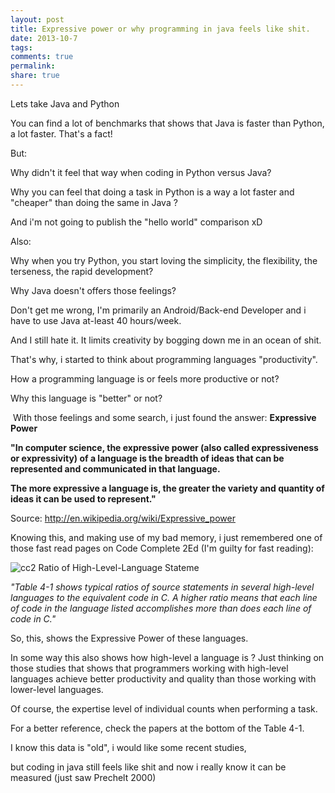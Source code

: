```yaml
---
layout: post
title: Expressive power or why programming in java feels like shit.
date: 2013-10-7
tags: 
comments: true
permalink:
share: true
---
```


Lets take Java and Python

You can find a lot of benchmarks that shows that Java is faster than Python, a lot faster. That's a fact!

But:

Why didn't it feel that way when coding in Python versus Java?

Why you can feel that doing a task in Python is a way a lot faster and "cheaper" than doing the same in Java ?

And i'm not going to publish the "hello world" comparison xD

Also:

Why when you try Python, you start loving the simplicity, the flexibility, the terseness, the rapid development?

Why Java doesn't offers those feelings?

Don't get me wrong, I'm primarily an Android/Back-end Developer and i have to use Java at-least 40 hours/week.

And I still hate it. It limits creativity by bogging down me in an ocean of shit.

That's why, i started to think about programming languages "productivity".

How a programming language is or feels more productive or not?

Why this language is "better" or not?

 With those feelings and some search, i just found the answer: **Expressive Power**

**"In computer science, the expressive power (also called expressiveness or expressivity) of a language is the breadth of ideas that can be represented and communicated in that language.**

**The more expressive a language is, the greater the variety and quantity of ideas it can be used to represent."**

Source: http://en.wikipedia.org/wiki/Expressive_power

Knowing this, and making use of my bad memory, i just remembered one of those fast read pages on Code Complete 2Ed (I'm guilty for fast reading):


![cc2 Ratio of High-Level-Language Stateme][1]

_"Table 4-1 shows typical ratios of source statements in several high-level
languages to the equivalent code in C. A higher ratio means that each line of code in the
language listed accomplishes more than does each line of code in C."_

So, this, shows the Expressive Power of these languages.

In some way this also shows how high-level a language is ? Just thinking on those studies that shows that programmers working with high-level languages achieve better productivity and quality than those working with lower-level languages.

Of course, the expertise level of individual counts when performing a task.

For a better reference, check the papers at the bottom of the Table 4-1.

I know this data is "old", i would like some recent studies,

but coding in java still feels like shit and now i really know it can be measured (just saw Prechelt 2000)


[1]: http://2.bp.blogspot.com/-NyqnO9znzzU/UlKx2-9YbeI/AAAAAAAA6og/nCxZK6bHmsY/s1600/cc2%20Ratio%20of%20High-Level-Language%20Statements%20to%20Equivalent%20C%20Code.png
